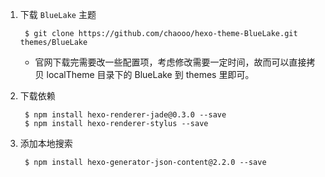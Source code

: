 1. 下载 `BlueLake` 主题

		$ git clone https://github.com/chaooo/hexo-theme-BlueLake.git themes/BlueLake

	+ 官网下载完需要改一些配置项，考虑修改需要一定时间，故而可以直接拷贝 localTheme 目录下的 BlueLake 到 themes 里即可。  
	
2. 下载依赖

		$ npm install hexo-renderer-jade@0.3.0 --save
		$ npm install hexo-renderer-stylus --save

3. 添加本地搜索

		$ npm install hexo-generator-json-content@2.2.0 --save